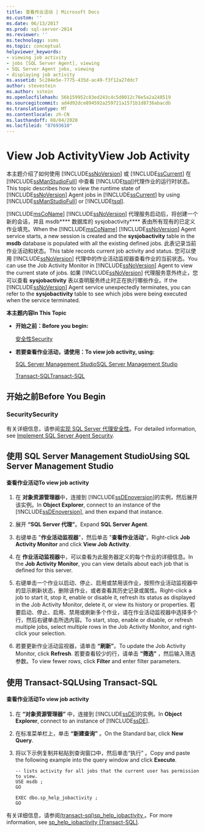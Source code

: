 ```yaml
---
title: 查看作业活动 | Microsoft Docs
ms.custom: ''
ms.date: 06/13/2017
ms.prod: sql-server-2014
ms.reviewer: ''
ms.technology: ssms
ms.topic: conceptual
helpviewer_keywords:
- viewing job activity
- jobs [SQL Server Agent], viewing
- SQL Server Agent jobs, viewing
- displaying job activity
ms.assetid: 5c284e5e-7775-435d-ac49-f3f12a27ddc7
author: stevestein
ms.author: sstein
ms.openlocfilehash: 56b159952c83ed243c4c5d8012c76e5a2a248519
ms.sourcegitcommit: ad4d92dce894592a259721a1571b1d8736abacdb
ms.translationtype: MT
ms.contentlocale: zh-CN
ms.lasthandoff: 08/04/2020
ms.locfileid: "87693610"
---
```

# <a name="view-job-activity"></a><span data-ttu-id="66bcc-102">View Job Activity</span><span class="sxs-lookup"><span data-stu-id="66bcc-102">View Job Activity</span></span>
  <span data-ttu-id="66bcc-103">本主题介绍了如何使用 [!INCLUDE[ssNoVersion](../../includes/ssnoversion-md.md)] 或 [!INCLUDE[ssCurrent](../../includes/sscurrent-md.md)] 在 [!INCLUDE[ssManStudioFull](../../includes/ssmanstudiofull-md.md)] 中查看 [!INCLUDE[tsql](../../includes/tsql-md.md)]代理作业的运行时状态。</span><span class="sxs-lookup"><span data-stu-id="66bcc-103">This topic describes how to view the runtime state of [!INCLUDE[ssNoVersion](../../includes/ssnoversion-md.md)] Agent jobs in [!INCLUDE[ssCurrent](../../includes/sscurrent-md.md)] by using [!INCLUDE[ssManStudioFull](../../includes/ssmanstudiofull-md.md)] or [!INCLUDE[tsql](../../includes/tsql-md.md)].</span></span>  
  
 <span data-ttu-id="66bcc-104">[!INCLUDE[msCoName](../../includes/msconame-md.md)] [!INCLUDE[ssNoVersion](../../includes/ssnoversion-md.md)] 代理服务启动后，将创建一个新的会话，并且 msdb\*\*\*\* 数据库的 sysjobactivity\*\*\*\* 表由所有现有的已定义作业填充。</span><span class="sxs-lookup"><span data-stu-id="66bcc-104">When the [!INCLUDE[msCoName](../../includes/msconame-md.md)] [!INCLUDE[ssNoVersion](../../includes/ssnoversion-md.md)] Agent service starts, a new session is created and the **sysjobactivity** table in the **msdb** database is populated with all the existing defined jobs.</span></span> <span data-ttu-id="66bcc-105">此表记录当前作业活动和状态。</span><span class="sxs-lookup"><span data-stu-id="66bcc-105">This table records current job activity and status.</span></span> <span data-ttu-id="66bcc-106">您可以使用 [!INCLUDE[ssNoVersion](../../includes/ssnoversion-md.md)] 代理中的作业活动监视器查看作业的当前状态。</span><span class="sxs-lookup"><span data-stu-id="66bcc-106">You can use the Job Activity Monitor in [!INCLUDE[ssNoVersion](../../includes/ssnoversion-md.md)] Agent to view the current state of jobs.</span></span> <span data-ttu-id="66bcc-107">如果 [!INCLUDE[ssNoVersion](../../includes/ssnoversion-md.md)] 代理服务意外终止，您可以查看 **sysjobactivity** 表以查明服务终止时正在执行哪些作业。</span><span class="sxs-lookup"><span data-stu-id="66bcc-107">If the [!INCLUDE[ssNoVersion](../../includes/ssnoversion-md.md)] Agent service unexpectedly terminates, you can refer to the **sysjobactivity** table to see which jobs were being executed when the service terminated.</span></span>  
  
 <span data-ttu-id="66bcc-108">**本主题内容**</span><span class="sxs-lookup"><span data-stu-id="66bcc-108">**In This Topic**</span></span>  
  
-   <span data-ttu-id="66bcc-109">**开始之前：**</span><span class="sxs-lookup"><span data-stu-id="66bcc-109">**Before you begin:**</span></span>  
  
     [<span data-ttu-id="66bcc-110">安全性</span><span class="sxs-lookup"><span data-stu-id="66bcc-110">Security</span></span>](#Security)  
  
-   <span data-ttu-id="66bcc-111">**若要查看作业活动，请使用：**</span><span class="sxs-lookup"><span data-stu-id="66bcc-111">**To view job activity, using:**</span></span>  
  
     [<span data-ttu-id="66bcc-112">SQL Server Management Studio</span><span class="sxs-lookup"><span data-stu-id="66bcc-112">SQL Server Management Studio</span></span>](#SSMS)  
  
     [<span data-ttu-id="66bcc-113">Transact-SQL</span><span class="sxs-lookup"><span data-stu-id="66bcc-113">Transact-SQL</span></span>](#TSQL)  
  
## <a name="before-you-begin"></a><span data-ttu-id="66bcc-114">开始之前</span><span class="sxs-lookup"><span data-stu-id="66bcc-114">Before You Begin</span></span>  
  
###  <a name="security"></a><a name="Security"></a> <span data-ttu-id="66bcc-115">Security</span><span class="sxs-lookup"><span data-stu-id="66bcc-115">Security</span></span>  
 <span data-ttu-id="66bcc-116">有关详细信息，请参阅[实现 SQL Server 代理安全性](implement-sql-server-agent-security.md)。</span><span class="sxs-lookup"><span data-stu-id="66bcc-116">For detailed information, see [Implement SQL Server Agent Security](implement-sql-server-agent-security.md).</span></span>  
  
##  <a name="using-sql-server-management-studio"></a><a name="SSMS"></a> <span data-ttu-id="66bcc-117">使用 SQL Server Management Studio</span><span class="sxs-lookup"><span data-stu-id="66bcc-117">Using SQL Server Management Studio</span></span>  
  
#### <a name="to-view-job-activity"></a><span data-ttu-id="66bcc-118">查看作业活动</span><span class="sxs-lookup"><span data-stu-id="66bcc-118">To view job activity</span></span>  
  
1.  <span data-ttu-id="66bcc-119">在 **对象资源管理器**中，连接到 [!INCLUDE[ssDEnoversion](../../includes/ssdenoversion-md.md)]的实例，然后展开该实例。</span><span class="sxs-lookup"><span data-stu-id="66bcc-119">In **Object Explorer**, connect to an instance of the [!INCLUDE[ssDEnoversion](../../includes/ssdenoversion-md.md)], and then expand that instance.</span></span>  
  
2.  <span data-ttu-id="66bcc-120">展开 **“SQL Server 代理”**。</span><span class="sxs-lookup"><span data-stu-id="66bcc-120">Expand **SQL Server Agent**.</span></span>  
  
3.  <span data-ttu-id="66bcc-121">右键单击 "**作业活动监视器**"，然后单击 "**查看作业活动**"。</span><span class="sxs-lookup"><span data-stu-id="66bcc-121">Right-click **Job Activity Monitor** and click **View Job Activity**.</span></span>  
  
4.  <span data-ttu-id="66bcc-122">在 **作业活动监视器**中，可以查看为此服务器定义的每个作业的详细信息。</span><span class="sxs-lookup"><span data-stu-id="66bcc-122">In the **Job Activity Monitor**, you can view details about each job that is defined for this server.</span></span>  
  
5.  <span data-ttu-id="66bcc-123">右键单击一个作业以启动、停止、启用或禁用该作业，按照作业活动监视器中的显示刷新状态，删除该作业，或者查看其历史记录或属性。</span><span class="sxs-lookup"><span data-stu-id="66bcc-123">Right-click a job to start it, stop it, enable or disable it, refresh its status as displayed in the Job Activity Monitor, delete it, or view its history or properties.</span></span>  <span data-ttu-id="66bcc-124">若要启动、停止、启用、禁用或刷新多个作业，请在作业活动监视器中选择多个行，然后右键单击所选内容。</span><span class="sxs-lookup"><span data-stu-id="66bcc-124">To start, stop, enable or disable, or refresh multiple jobs, select multiple rows in the Job Activity Monitor, and right-click your selection.</span></span>  
  
6.  <span data-ttu-id="66bcc-125">若要更新作业活动监视器，请单击 **“刷新”**。</span><span class="sxs-lookup"><span data-stu-id="66bcc-125">To update the Job Activity Monitor, click **Refresh**.</span></span> <span data-ttu-id="66bcc-126">若要查看较少的行，请单击 **“筛选”** ，然后输入筛选参数。</span><span class="sxs-lookup"><span data-stu-id="66bcc-126">To view fewer rows, click **Filter** and enter filter parameters.</span></span>  
  
##  <a name="using-transact-sql"></a><a name="TSQL"></a> <span data-ttu-id="66bcc-127">使用 Transact-SQL</span><span class="sxs-lookup"><span data-stu-id="66bcc-127">Using Transact-SQL</span></span>  
  
#### <a name="to-view-job-activity"></a><span data-ttu-id="66bcc-128">查看作业活动</span><span class="sxs-lookup"><span data-stu-id="66bcc-128">To view job activity</span></span>  
  
1.  <span data-ttu-id="66bcc-129">在 **“对象资源管理器”** 中，连接到 [!INCLUDE[ssDE](../../includes/ssde-md.md)]的实例。</span><span class="sxs-lookup"><span data-stu-id="66bcc-129">In **Object Explorer**, connect to an instance of [!INCLUDE[ssDE](../../includes/ssde-md.md)].</span></span>  
  
2.  <span data-ttu-id="66bcc-130">在标准菜单栏上，单击 **“新建查询”** 。</span><span class="sxs-lookup"><span data-stu-id="66bcc-130">On the Standard bar, click **New Query**.</span></span>  
  
3.  <span data-ttu-id="66bcc-131">将以下示例复制并粘贴到查询窗口中，然后单击“执行” 。</span><span class="sxs-lookup"><span data-stu-id="66bcc-131">Copy and paste the following example into the query window and click **Execute**.</span></span>  
  
    ```  
    -- lists activity for all jobs that the current user has permission to view.  
    USE msdb ;  
    GO  
  
    EXEC dbo.sp_help_jobactivity ;  
    GO  
    ```  
  
 <span data-ttu-id="66bcc-132">有关详细信息，请参阅[&#40;transact-sql&#41;sp_help_jobactivity ](/sql/relational-databases/system-stored-procedures/sp-help-jobactivity-transact-sql)。</span><span class="sxs-lookup"><span data-stu-id="66bcc-132">For more information, see [sp_help_jobactivity &#40;Transact-SQL&#41;](/sql/relational-databases/system-stored-procedures/sp-help-jobactivity-transact-sql).</span></span>  
  
  
